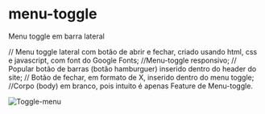 # menu-toggle
Menu toggle em barra lateral

// Menu toggle lateral com botão de abrir e fechar, criado usando html, css e javascript, com font do Google Fonts;
//Menu-toggle responsivo;
// Popular botão de barras (botão hamburguer) inserido dentro do header do site;
// Botão de fechar, em formato de X, inserido dentro do menu toggle;
//Corpo (body) em branco, pois intuito é apenas Feature de Menu-toggle.

![Toggle-menu](https://github.com/user-attachments/assets/38dfe789-87f5-4f58-8743-0c8f17f04120)
